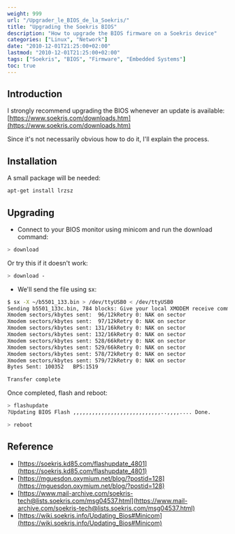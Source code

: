 ```yaml
---
weight: 999
url: "/Upgrader_le_BIOS_de_la_Soekris/"
title: "Upgrading the Soekris BIOS"
description: "How to upgrade the BIOS firmware on a Soekris device"
categories: ["Linux", "Network"]
date: "2010-12-01T21:25:00+02:00"
lastmod: "2010-12-01T21:25:00+02:00"
tags: ["Soekris", "BIOS", "Firmware", "Embedded Systems"]
toc: true
---
```


## Introduction

I strongly recommend upgrading the BIOS whenever an update is available: [https://www.soekris.com/downloads.htm](https://www.soekris.com/downloads.htm)

Since it's not necessarily obvious how to do it, I'll explain the process.

## Installation

A small package will be needed:

```bash
apt-get install lrzsz
```

## Upgrading

- Connect to your BIOS monitor using minicom and run the download command:

```bash
> download
```

Or try this if it doesn't work:

```bash
> download -
```

- We'll send the file using sx:

```bash
$ sx -X ~/b5501_133.bin > /dev/ttyUSB0 < /dev/ttyUSB0
Sending b5501_133c.bin, 784 blocks: Give your local XMODEM receive command now.
Xmodem sectors/kbytes sent:  96/12kRetry 0: NAK on sector
Xmodem sectors/kbytes sent:  97/12kRetry 0: NAK on sector
Xmodem sectors/kbytes sent: 131/16kRetry 0: NAK on sector
Xmodem sectors/kbytes sent: 132/16kRetry 0: NAK on sector
Xmodem sectors/kbytes sent: 528/66kRetry 0: NAK on sector
Xmodem sectors/kbytes sent: 529/66kRetry 0: NAK on sector
Xmodem sectors/kbytes sent: 578/72kRetry 0: NAK on sector
Xmodem sectors/kbytes sent: 579/72kRetry 0: NAK on sector
Bytes Sent: 100352   BPS:1519

Transfer complete
```

Once completed, flash and reboot:

```bash
> flashupdate
?Updating BIOS Flash ,,,,,,,,,,,,,,,,,,,,,,,,,,,,..,,,,.... Done.

> reboot
```

## Reference

- [https://soekris.kd85.com/flashupdate_4801](https://soekris.kd85.com/flashupdate_4801)
- [https://mguesdon.oxymium.net/blog/?postid=128](https://mguesdon.oxymium.net/blog/?postid=128)
- [https://www.mail-archive.com/soekris-tech@lists.soekris.com/msg04537.html](https://www.mail-archive.com/soekris-tech@lists.soekris.com/msg04537.html)
- [https://wiki.soekris.info/Updating_Bios#Minicom](https://wiki.soekris.info/Updating_Bios#Minicom)
